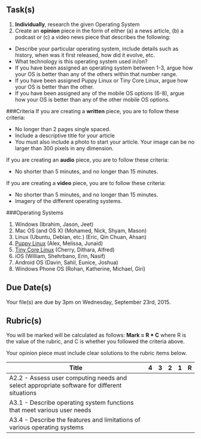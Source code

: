 Task(s)
-------
1. __Individually__, research the given Operating System
2. Create an __opinion__ piece in the form of either (a) a news article, (b) a podcast or (c) a video news piece that describes the following:
  * Describe your particular operating system, include details such as history, when was it first released, how did it evolve, etc.
  * What technology is this operating system used in/on?
  * If you have been assigned an operating system between 1-3, argue how your OS is better than any of the others within that number range.
  * If you have been assigned Puppy Linux or Tiny Core Linux, argue how your OS is better than the other.
  * If you have been assigned any of the mobile OS options (6-8), argue how your OS is better than any of the other mobile OS options.

###Criteria
If you are creating a __written__ piece, you are to follow these criteria:

* No longer than 2 pages single spaced.  
* Include a descriptive title for your article
* You must also include a photo to start your article.  Your image can be no larger than 300 pixels in any dimension.

If you are creating an __audio__ piece, you are to follow these criteria:

* No shorter than 5 minutes, and no longer than 15 minutes.

If you are creating a __video__ piece, you are to follow these criteria:

* No shorter than 5 minutes, and no longer than 15 minutes.
* Imagery of the different operating systems. 

###Operating Systems
1. Windows (Ibrahim, Jason, Jeet)
2. Mac OS (and OS X)  (Mohamed, Nick, Shyam, Mason)
3. Linux (Ubuntu, Debian, etc.) (Eric, Qin Chuan, Ahsan)
4. [Puppy Linux](http://puppylinux.org/) (Alex, Melissa, Junaid)
5. [Tiny Core Linux](http://tinycorelinux.net/) (Cherry, Dithara, Alfred)
6. iOS (William, Shehrbano, Erin, Nasif)
7. Android OS (Davin, Sahil, Eunice, Joshua)
8. Windows Phone OS (Rohan, Katherine, Michael, Giri)

Due Date(s)
---------
Your file(s) are due by 3pm on Wednesday, September 23rd, 2015.

Rubric(s)
---------
You will be marked will be calculated as follows: __Mark = R * C__ where R is the value of the rubric, and C is whether you followed the criteria above. 

Your opinion piece must include clear solutions to the rubric items below.

| Title | 4 | 3 | 2 | 1 | R |
| ----- | --- | --- | --- | --- | --- |
|A2.2 - Assess user computing needs and select appropriate software for different situations | | | | | |
|A3.1 - Describe operating system functions that meet various user needs | | | | | |
|A3.4 - Describe the features and limitations of various operating systems | | | | | |
